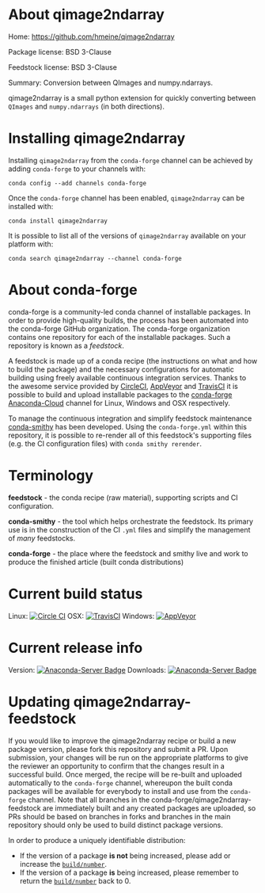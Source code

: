 About qimage2ndarray
====================

Home: https://github.com/hmeine/qimage2ndarray

Package license: BSD 3-Clause

Feedstock license: BSD 3-Clause

Summary: Conversion between QImages and numpy.ndarrays.

qimage2ndarray is a small python extension for quickly converting
between ``QImages`` and ``numpy.ndarrays`` (in both directions).


Installing qimage2ndarray
=========================

Installing `qimage2ndarray` from the `conda-forge` channel can be achieved by adding `conda-forge` to your channels with:

```
conda config --add channels conda-forge
```

Once the `conda-forge` channel has been enabled, `qimage2ndarray` can be installed with:

```
conda install qimage2ndarray
```

It is possible to list all of the versions of `qimage2ndarray` available on your platform with:

```
conda search qimage2ndarray --channel conda-forge
```


About conda-forge
=================

conda-forge is a community-led conda channel of installable packages.
In order to provide high-quality builds, the process has been automated into the
conda-forge GitHub organization. The conda-forge organization contains one repository
for each of the installable packages. Such a repository is known as a *feedstock*.

A feedstock is made up of a conda recipe (the instructions on what and how to build
the package) and the necessary configurations for automatic building using freely
available continuous integration services. Thanks to the awesome service provided by
[CircleCI](https://circleci.com/), [AppVeyor](http://www.appveyor.com/)
and [TravisCI](https://travis-ci.org/) it is possible to build and upload installable
packages to the [conda-forge](https://anaconda.org/conda-forge)
[Anaconda-Cloud](http://docs.anaconda.org/) channel for Linux, Windows and OSX respectively.

To manage the continuous integration and simplify feedstock maintenance
[conda-smithy](http://github.com/conda-forge/conda-smithy) has been developed.
Using the ``conda-forge.yml`` within this repository, it is possible to re-render all of
this feedstock's supporting files (e.g. the CI configuration files) with ``conda smithy rerender``.


Terminology
===========

**feedstock** - the conda recipe (raw material), supporting scripts and CI configuration.

**conda-smithy** - the tool which helps orchestrate the feedstock.
                   Its primary use is in the construction of the CI ``.yml`` files
                   and simplify the management of *many* feedstocks.

**conda-forge** - the place where the feedstock and smithy live and work to
                  produce the finished article (built conda distributions)

Current build status
====================

Linux: [![Circle CI](https://circleci.com/gh/conda-forge/qimage2ndarray-feedstock.svg?style=shield)](https://circleci.com/gh/conda-forge/qimage2ndarray-feedstock)
OSX: [![TravisCI](https://travis-ci.org/conda-forge/qimage2ndarray-feedstock.svg?branch=master)](https://travis-ci.org/conda-forge/qimage2ndarray-feedstock)
Windows: [![AppVeyor](https://ci.appveyor.com/api/projects/status/github/conda-forge/qimage2ndarray-feedstock?svg=True)](https://ci.appveyor.com/project/conda-forge/qimage2ndarray-feedstock/branch/master)

Current release info
====================
Version: [![Anaconda-Server Badge](https://anaconda.org/conda-forge/qimage2ndarray/badges/version.svg)](https://anaconda.org/conda-forge/qimage2ndarray)
Downloads: [![Anaconda-Server Badge](https://anaconda.org/conda-forge/qimage2ndarray/badges/downloads.svg)](https://anaconda.org/conda-forge/qimage2ndarray)


Updating qimage2ndarray-feedstock
=================================

If you would like to improve the qimage2ndarray recipe or build a new
package version, please fork this repository and submit a PR. Upon submission,
your changes will be run on the appropriate platforms to give the reviewer an
opportunity to confirm that the changes result in a successful build. Once
merged, the recipe will be re-built and uploaded automatically to the
`conda-forge` channel, whereupon the built conda packages will be available for
everybody to install and use from the `conda-forge` channel.
Note that all branches in the conda-forge/qimage2ndarray-feedstock are
immediately built and any created packages are uploaded, so PRs should be based
on branches in forks and branches in the main repository should only be used to
build distinct package versions.

In order to produce a uniquely identifiable distribution:
 * If the version of a package **is not** being increased, please add or increase
   the [``build/number``](http://conda.pydata.org/docs/building/meta-yaml.html#build-number-and-string).
 * If the version of a package **is** being increased, please remember to return
   the [``build/number``](http://conda.pydata.org/docs/building/meta-yaml.html#build-number-and-string)
   back to 0.
